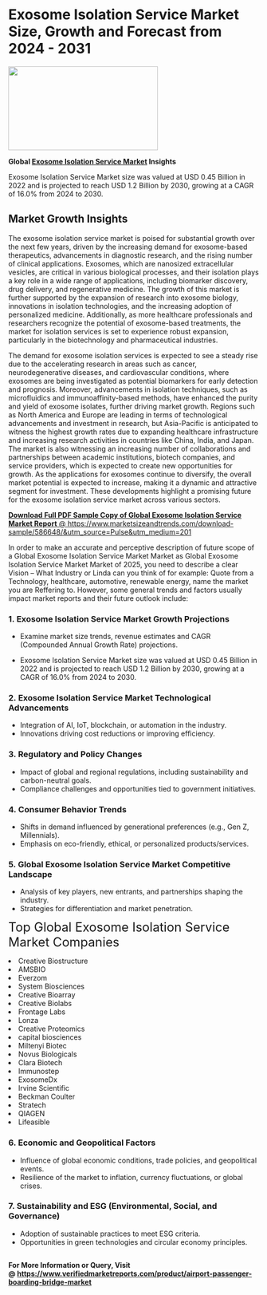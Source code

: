 <H1>Exosome Isolation Service Market Size, Growth and Forecast from 2024 - 2031</H1><img class="aligncenter size-medium wp-image-584254" src="https://thirdeyenews.in/wp-content/uploads/2024/09/Global-Market-Research-300x168.jpeg" alt="" width="300" height="168" /><p><strong>Global&nbsp;<a href="https://www.marketsizeandtrends.com/download-sample/586648/&amp;utm_source=Pulse&amp;utm_medium=201">Exosome Isolation Service Market</a> Insights</strong></p><p>Exosome Isolation Service Market size was valued at USD 0.45 Billion in 2022 and is projected to reach USD 1.2 Billion by 2030, growing at a CAGR of 16.0% from 2024 to 2030.</p><p><h2>Market Growth Insights</h2> <p>The exosome isolation service market is poised for substantial growth over the next few years, driven by the increasing demand for exosome-based therapeutics, advancements in diagnostic research, and the rising number of clinical applications. Exosomes, which are nanosized extracellular vesicles, are critical in various biological processes, and their isolation plays a key role in a wide range of applications, including biomarker discovery, drug delivery, and regenerative medicine. The growth of this market is further supported by the expansion of research into exosome biology, innovations in isolation technologies, and the increasing adoption of personalized medicine. Additionally, as more healthcare professionals and researchers recognize the potential of exosome-based treatments, the market for isolation services is set to experience robust expansion, particularly in the biotechnology and pharmaceutical industries.</p> <p><a href="#sample"></a></p> <p>The demand for exosome isolation services is expected to see a steady rise due to the accelerating research in areas such as cancer, neurodegenerative diseases, and cardiovascular conditions, where exosomes are being investigated as potential biomarkers for early detection and prognosis. Moreover, advancements in isolation techniques, such as microfluidics and immunoaffinity-based methods, have enhanced the purity and yield of exosome isolates, further driving market growth. Regions such as North America and Europe are leading in terms of technological advancements and investment in research, but Asia-Pacific is anticipated to witness the highest growth rates due to expanding healthcare infrastructure and increasing research activities in countries like China, India, and Japan. The market is also witnessing an increasing number of collaborations and partnerships between academic institutions, biotech companies, and service providers, which is expected to create new opportunities for growth. As the applications for exosomes continue to diversify, the overall market potential is expected to increase, making it a dynamic and attractive segment for investment. These developments highlight a promising future for the exosome isolation service market across various sectors. <p><a href="#more"></p><p><span class=""><strong>Download Full PDF Sample Copy of Global Exosome Isolation Service Market Report</strong> @ <a href="https://www.marketsizeandtrends.com/download-sample/586648/&amp;utm_source=Pulse&amp;utm_medium=201" target="_blank">https://www.marketsizeandtrends.com/download-sample/586648/&amp;utm_source=Pulse&amp;utm_medium=201</a></span></p><p>In order to make an accurate and perceptive description of future scope of a Global&nbsp;Exosome Isolation Service Market Market as Global&nbsp;Exosome Isolation Service Market Market of 2025, you need to describe a clear Vision &ndash; What Industry or Linda can you think of for example: Quote from a Technology, healthcare, automotive, renewable energy, name the market you are Reffering to. However, some general trends and factors usually impact market reports and their future outlook include:</p><h3>1.&nbsp;<strong>Exosome Isolation Service Market Growth Projections</strong></h3><ul><li>Examine market size trends, revenue estimates and CAGR (Compounded Annual Growth Rate) projections.</li><li><p>Exosome Isolation Service Market size was valued at USD 0.45 Billion in 2022 and is projected to reach USD 1.2 Billion by 2030, growing at a CAGR of 16.0% from 2024 to 2030.</p></li></ul><h3>2.&nbsp;<strong>Exosome Isolation Service Market Technological Advancements</strong></h3><ul><li>Integration of AI, IoT, blockchain, or automation in the industry.</li><li>Innovations driving cost reductions or improving efficiency.</li></ul><h3>3.&nbsp;<strong>Regulatory and Policy Changes</strong></h3><ul><li>Impact of global and regional regulations, including sustainability and carbon-neutral goals.</li><li>Compliance challenges and opportunities tied to government initiatives.</li></ul><h3>4.&nbsp;<strong>Consumer Behavior Trends</strong></h3><ul><li>Shifts in demand influenced by generational preferences (e.g., Gen Z, Millennials).</li><li>Emphasis on eco-friendly, ethical, or personalized products/services.</li></ul><h3>5.&nbsp;<strong>Global Exosome Isolation Service Market Competitive Landscape</strong></h3><ul><li>Analysis of key players, new entrants, and partnerships shaping the industry.</li><li>Strategies for differentiation and market penetration.</li></ul><p data-pm-slice="1 1 []"><span style="color: inherit; font-family: inherit; font-size: 25px;">Top Global Exosome Isolation Service Market Companies</span></p><div class="" data-test-id=""><p><li>Creative Biostructure</li><li> AMSBIO</li><li> Everzom</li><li> System Biosciences</li><li> Creative Bioarray</li><li> Creative Biolabs</li><li> Frontage Labs</li><li> Lonza</li><li> Creative Proteomics</li><li> capital biosciences</li><li> Miltenyi Biotec</li><li> Novus Biologicals</li><li> Clara Biotech</li><li> Immunostep</li><li> ExosomeDx</li><li> Irvine Scientific</li><li> Beckman Coulter</li><li> Stratech</li><li> QIAGEN</li><li> Lifeasible</li></p></div><h3>6.&nbsp;<strong>Economic and Geopolitical Factors</strong></h3><ul><li>Influence of global economic conditions, trade policies, and geopolitical events.</li><li>Resilience of the market to inflation, currency fluctuations, or global crises.</li></ul><h3>7.&nbsp;<strong>Sustainability and ESG (Environmental, Social, and Governance)</strong></h3><ul><li>Adoption of sustainable practices to meet ESG criteria.</li><li>Opportunities in green technologies and circular economy principles.</li></ul><h2><strong style="font-size: 14px;">For More Information or Query, Visit @&nbsp;</strong><a style="background-color: #ffffff; font-size: 14px;" href="https://www.marketsizeandtrends.com/report/exosome-isolation-service-market/" target="_blank">https://www.verifiedmarketreports.com/product/airport-passenger-boarding-bridge-market</a></h2>
